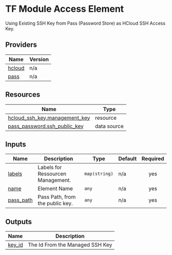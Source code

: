 # TF Module Access Element

Using Existing SSH Key from Pass (Password Store) as HCloud SSH Access Key.

## Providers

| Name | Version |
|------|---------|
| <a name="provider_hcloud"></a> [hcloud](#provider\_hcloud) | n/a |
| <a name="provider_pass"></a> [pass](#provider\_pass) | n/a |

## Resources

| Name | Type |
|------|------|
| [hcloud_ssh_key.management_key](https://registry.terraform.io/providers/hashicorp/hcloud/latest/docs/resources/ssh_key) | resource |
| [pass_password.ssh_public_key](https://registry.terraform.io/providers/hashicorp/pass/latest/docs/data-sources/password) | data source |

## Inputs

| Name | Description | Type | Default | Required |
|------|-------------|------|---------|:--------:|
| <a name="input_labels"></a> [labels](#input\_labels) | Labels for Ressourcen Management. | `map(string)` | n/a | yes |
| <a name="input_name"></a> [name](#input\_name) | Element Name | `any` | n/a | yes |
| <a name="input_pass_path"></a> [pass\_path](#input\_pass\_path) | Pass Path, from the public key. | `any` | n/a | yes |

## Outputs

| Name | Description |
|------|-------------|
| <a name="output_key_id"></a> [key\_id](#output\_key\_id) | The Id From the Managed SSH Key |
